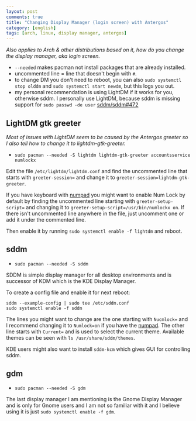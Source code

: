 ```yaml
---
layout: post
comments: true
title: "Changing Display Manager (login screen) with Antergos"
category: [english]
tags: [arch, linux, display manager, antergos]
---
```


*Also applies to Arch & other distributions based on it, how do you change
 the display manager, aka login screen.*

* `--needed` makes pacman not install packages that are already installed.
* uncommented line = line that doesn't begin with `#`.
* to change DM you don't need to reboot, you can also
  `sudo systemctl stop olddm` and `sudo systemctl start newdm`, but this
  logs you out.
* my personal recommendation is using LightDM if it works for you,
  otherwise sddm. I personally use LightDM, because sddm is missing
  support for `sudo passwd -de user` [sddm/sddm#472](https://github.com/sddm/sddm/issues/472)

## LightDM gtk greeter

*Most of issues with LightDM seem to be caused by the Antergos greeter so
 I also tell how to change it to lightdm-gtk-greeter.*

* `sudo pacman --needed -S lightdm lightdm-gtk-greeter accountsservice numlockx`

Edit the file `/etc/lightdm/lightdm.conf` and find the uncommented line
that starts with `greeter-session=` and change it to
`greeter-session=lightdm-gtk-greeter`.

If you have keyboard with [numpad] you might want to enable Num Lock by
default by finding the uncommented line starting with
`greeter-setup-script=` and changing it to
`greeter-setup-script=/usr/bin/numlockx on`. If there isn't uncommented
line anywhere in the file, just uncomment one or add it under the commented
line.

Then enable it by running `sudo systemctl enable -f lightdm` and reboot.

## sddm

* `sudo pacman --needed -S sddm`

SDDM is simple display manager for all desktop environments and is
successor of KDM which is the KDE Display Manager.

To create a config file and enable it for next reboot:

```
sddm --example-config | sudo tee /etc/sddm.conf
sudo systemctl enable -f sddm
```

The lines you might want to change are the one starting with `Nucmlock=`
and I recommend changing it to `Numlock=on` if you have the [numpad]. The
other line starts with `Current=` and is used to select the current theme.
Available themes can be seen with `ls /usr/share/sddm/themes`.

KDE users might also want to install `sddm-kcm` which gives GUI
for controlling sddm.

## gdm

* `sudo pacman --needed -S gdm`

The last display manager I am mentioning is the Gnome Display Manager and
is only for Gnome users and I am not so familiar with it and I believe
using it is just `sudo systemctl enable -f gdm`.

[numpad]:https://en.wikipedia.org/wiki/numpad
